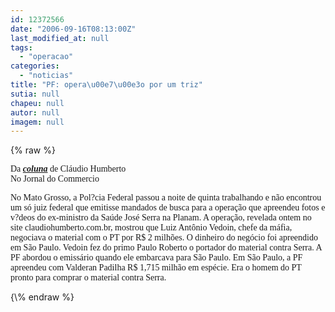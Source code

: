 ```yaml
---
id: 12372566
date: "2006-09-16T08:13:00Z"
last_modified_at: null
tags:
  - "operacao"
categories:
  - "noticias"
title: "PF: opera\u00e7\u00e3o por um triz"
sutia: null
chapeu: null
autor: null
imagem: null
---
```

{\% raw %}
<p><P><FONT face=Verdana>Da <STRONG><EM><A href=\"https://jc3.uol.com.br/jornal/2006/09/16/col_125.php\" target=_blank>coluna</A></EM></STRONG> de Cláudio Humberto<BR>No Jornal do Commercio</P></FONT><FONT face=Verdana></p>
<p><P>No Mato Grosso, a Pol?cia Federal passou a noite de quinta trabalhando e não encontrou um só juiz federal que emitisse mandados de busca para a operação que apreendeu fotos e v?deos do ex-ministro da Saúde José Serra na Planam. A operação, revelada ontem no site claudiohumberto.com.br, mostrou que Luiz Antônio Vedoin, chefe da máfia, negociava o material com o PT por R$ 2 milhões. O dinheiro do negócio foi apreendido em São Paulo. Vedoin fez do primo Paulo Roberto o portador do material contra Serra. A PF abordou o emissário quando ele embarcava para São Paulo. Em São Paulo, a PF apreendeu com Valderan Padilha R$ 1,715 milhão em espécie. Era o homem do PT pronto para comprar o material contra Serra.</P></FONT> </p>
{\% endraw %}